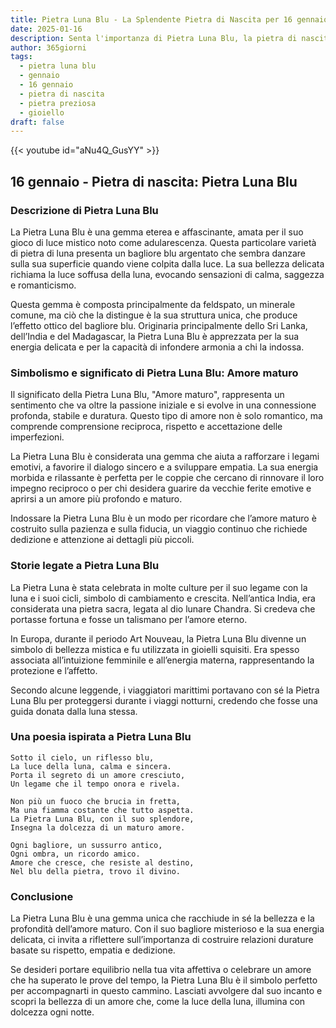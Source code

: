 ```yaml
---
title: Pietra Luna Blu - La Splendente Pietra di Nascita per 16 gennaio
date: 2025-01-16
description: Senta l'importanza di Pietra Luna Blu, la pietra di nascita di 16 gennaio che simboleggia Amore maturo. Lasci che la sua bellezza e il suo significato illuminino la sua giornata.
author: 365giorni
tags:
  - pietra luna blu
  - gennaio
  - 16 gennaio
  - pietra di nascita
  - pietra preziosa
  - gioiello
draft: false
---
```


{{< youtube id="aNu4Q_GusYY" >}}

## 16 gennaio - Pietra di nascita: Pietra Luna Blu

### Descrizione di Pietra Luna Blu

La Pietra Luna Blu è una gemma eterea e affascinante, amata per il suo gioco di luce mistico noto come adularescenza. Questa particolare varietà di pietra di luna presenta un bagliore blu argentato che sembra danzare sulla sua superficie quando viene colpita dalla luce. La sua bellezza delicata richiama la luce soffusa della luna, evocando sensazioni di calma, saggezza e romanticismo.

Questa gemma è composta principalmente da feldspato, un minerale comune, ma ciò che la distingue è la sua struttura unica, che produce l’effetto ottico del bagliore blu. Originaria principalmente dello Sri Lanka, dell’India e del Madagascar, la Pietra Luna Blu è apprezzata per la sua energia delicata e per la capacità di infondere armonia a chi la indossa.

### Simbolismo e significato di Pietra Luna Blu: Amore maturo

Il significato della Pietra Luna Blu, "Amore maturo", rappresenta un sentimento che va oltre la passione iniziale e si evolve in una connessione profonda, stabile e duratura. Questo tipo di amore non è solo romantico, ma comprende comprensione reciproca, rispetto e accettazione delle imperfezioni.

La Pietra Luna Blu è considerata una gemma che aiuta a rafforzare i legami emotivi, a favorire il dialogo sincero e a sviluppare empatia. La sua energia morbida e rilassante è perfetta per le coppie che cercano di rinnovare il loro impegno reciproco o per chi desidera guarire da vecchie ferite emotive e aprirsi a un amore più profondo e maturo.

Indossare la Pietra Luna Blu è un modo per ricordare che l’amore maturo è costruito sulla pazienza e sulla fiducia, un viaggio continuo che richiede dedizione e attenzione ai dettagli più piccoli.

### Storie legate a Pietra Luna Blu

La Pietra Luna è stata celebrata in molte culture per il suo legame con la luna e i suoi cicli, simbolo di cambiamento e crescita. Nell’antica India, era considerata una pietra sacra, legata al dio lunare Chandra. Si credeva che portasse fortuna e fosse un talismano per l’amore eterno.

In Europa, durante il periodo Art Nouveau, la Pietra Luna Blu divenne un simbolo di bellezza mistica e fu utilizzata in gioielli squisiti. Era spesso associata all’intuizione femminile e all’energia materna, rappresentando la protezione e l’affetto.

Secondo alcune leggende, i viaggiatori marittimi portavano con sé la Pietra Luna Blu per proteggersi durante i viaggi notturni, credendo che fosse una guida donata dalla luna stessa.

### Una poesia ispirata a Pietra Luna Blu

```
Sotto il cielo, un riflesso blu,  
La luce della luna, calma e sincera.  
Porta il segreto di un amore cresciuto,  
Un legame che il tempo onora e rivela.

Non più un fuoco che brucia in fretta,  
Ma una fiamma costante che tutto aspetta.  
La Pietra Luna Blu, con il suo splendore,  
Insegna la dolcezza di un maturo amore.

Ogni bagliore, un sussurro antico,  
Ogni ombra, un ricordo amico.  
Amore che cresce, che resiste al destino,  
Nel blu della pietra, trovo il divino.
```

### Conclusione

La Pietra Luna Blu è una gemma unica che racchiude in sé la bellezza e la profondità dell’amore maturo. Con il suo bagliore misterioso e la sua energia delicata, ci invita a riflettere sull’importanza di costruire relazioni durature basate su rispetto, empatia e dedizione.

Se desideri portare equilibrio nella tua vita affettiva o celebrare un amore che ha superato le prove del tempo, la Pietra Luna Blu è il simbolo perfetto per accompagnarti in questo cammino. Lasciati avvolgere dal suo incanto e scopri la bellezza di un amore che, come la luce della luna, illumina con dolcezza ogni notte.